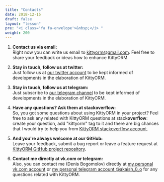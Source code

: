 ```yaml
---
title: "Contacts"
date: 2018-12-15
draft: false
layout: "lesson"
pre: "<i class='fa fa-envelope'>&nbsp;</i> "
weight: 200
---
```


1. **Contact us via email:**  
Right now you can write us email to kittyorm@gmail.com. Feel free to share your feedback or ideas how to enhance KittyORM.

2. **Stay in touch, follow us at twitter:**  
Just follow us at [our twitter account](https://twitter.com/OrmKitty) to be kept informed of developments in the elaboration of KittyORM.

3. **Stay in touch, follow us at telegram:**  
Just subscribe to [our telegram channel](https://t.me/kittyorm) to be kept informed of developments in the elaboration of KittyORM.

4. **Have any questions? Ask them at stackoverflow:**  
So, you got some questions about using KittyORM in your project? Feel free to ask any related with KittyORM questions at stack**overflow**: create your question, add "kittyorm" tag to it and there are big chances that I would try to help you from [KittyORM stackoverflow account](https://stackoverflow.com/users/10656176/kittyorm).

5. **And you're always welcome at our GitHub:**  
Leave your feedback, submit a bug report or leave a feature request at [KittyORM GitHub project repository](https://stackoverflow.com/users/10656176/kittyorm).

6. **Contact me directly at vk.com or telegram:**  
Also, you can contact me (Denis Bogomolov) directly at [my personal vk.com account](https://vk.com/akaish) or [my personal telegram account @akaish_0_o](https://t.me/akaish_0_o) for any questions related with KittyORM.


